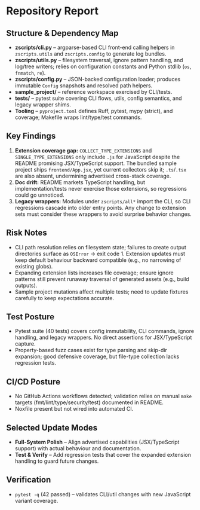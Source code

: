 # Repository Report

## Structure & Dependency Map
- **zscripts/cli.py** – argparse-based CLI front-end calling helpers in `zscripts.utils` and `zscripts.config` to generate log bundles.
- **zscripts/utils.py** – filesystem traversal, ignore pattern handling, and log/tree writers; relies on configuration constants and Python stdlib (`os`, `fnmatch`, `re`).
- **zscripts/config.py** – JSON-backed configuration loader; produces immutable `Config` snapshots and resolved path helpers.
- **sample_project/** – reference workspace exercised by CLI/tests.
- **tests/** – pytest suite covering CLI flows, utils, config semantics, and legacy wrapper shims.
- **Tooling** – `pyproject.toml` defines Ruff, pytest, mypy (strict), and coverage; Makefile wraps lint/type/test commands.

## Key Findings
1. **Extension coverage gap:** `COLLECT_TYPE_EXTENSIONS` and `SINGLE_TYPE_EXTENSIONS` only include `.js` for JavaScript despite the README promising JSX/TypeScript support. The bundled sample project ships `frontend/App.jsx`, yet current collectors skip it; `.ts`/`.tsx` are also absent, undermining advertised cross-stack coverage.
2. **Doc drift:** README markets TypeScript handling, but implementation/tests never exercise those extensions, so regressions could go unnoticed.
3. **Legacy wrappers:** Modules under `zscripts/all*` import the CLI, so CLI regressions cascade into older entry points. Any change to extension sets must consider these wrappers to avoid surprise behavior changes.

## Risk Notes
- CLI path resolution relies on filesystem state; failures to create output directories surface as `OSError` -> exit code 1. Extension updates must keep default behaviour backward compatible (e.g., no narrowing of existing globs).
- Expanding extension lists increases file coverage; ensure ignore patterns still prevent runaway traversal of generated assets (e.g., build outputs).
- Sample project mutations affect multiple tests; need to update fixtures carefully to keep expectations accurate.

## Test Posture
- Pytest suite (40 tests) covers config immutability, CLI commands, ignore handling, and legacy wrappers. No direct assertions for JSX/TypeScript capture.
- Property-based fuzz cases exist for type parsing and skip-dir expansion; good defensive coverage, but file-type collection lacks regression tests.

## CI/CD Posture
- No GitHub Actions workflows detected; validation relies on manual `make` targets (fmt/lint/type/security/test) documented in README.
- Noxfile present but not wired into automated CI.

## Selected Update Modes
- **Full-System Polish** – Align advertised capabilities (JSX/TypeScript support) with actual behaviour and documentation.
- **Test & Verify** – Add regression tests that cover the expanded extension handling to guard future changes.

## Verification
- `pytest -q` (42 passed) – validates CLI/util changes with new JavaScript variant coverage.

